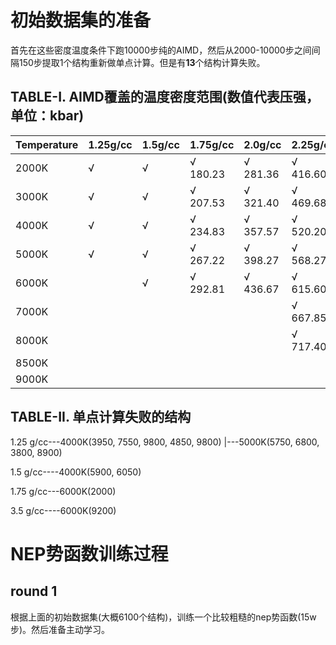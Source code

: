 # 初始数据集的准备
首先在这些密度温度条件下跑10000步纯的AIMD，然后从2000-10000步之间间隔150步提取1个结构重新做单点计算。但是有**13**个结构计算失败。
## TABLE-I. AIMD覆盖的温度密度范围(数值代表压强，单位：kbar)
| Temperature | 1.25g/cc | 1.5g/cc | 1.75g/cc | 2.0g/cc | 2.25g/cc | 2.5g/cc | 2.75g/cc | 3.0g/cc | 3.25g/cc | 3.5g/cc |
|-------------|----------|---------|----------|---------|----------|---------|----------|---------|----------|---------|
| 2000K       | √        | √       | √ 180.23 | √ 281.36| √ 416.60 | √ 560.18|          |         |          |         |
| 3000K       | √        | √       | √ 207.53 | √ 321.40| √ 469.68 | √ 662.60| √        |         |          |         |
| 4000K       | √        | √       | √ 234.83 | √ 357.57| √ 520.20 | √ 722.79| √        | √       |          |         |
| 5000K       | √        | √       | √ 267.22 | √ 398.27| √ 568.27 | √ 789.07| √        | √       | √        | √       |
| 6000K       |          | √       | √ 292.81 | √ 436.67| √ 615.60 | √ 848.06| √        | √       | √        | √       |
| 7000K       |          |         |          |         | √ 667.85 | √ 911.56| √        | √       | √        | √       |
| 8000K       |          |         |          |         | √ 717.40 | √ 965.52| √        | √       | √        | √       |
| 8500K       |          |         |          |         |          |         |          |         | √        | √       |
| 9000K       |          |         |          |         |          |         |          |         | √        | √       |

## TABLE-II. 单点计算失败的结构
1.25 g/cc---4000K(3950, 7550, 9800, 4850, 9800)
        |---5000K(5750, 6800, 3800, 8900)

1.5 g/cc----4000K(5900, 6050)

1.75 g/cc---6000K(2000)

3.5 g/cc----6000K(9200)

# NEP势函数训练过程
## round 1
根据上面的初始数据集(大概6100个结构)，训练一个比较粗糙的nep势函数(15w步)。然后准备主动学习。